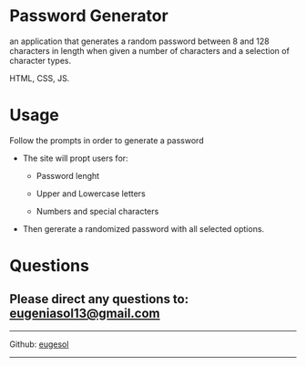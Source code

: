 
# Password Generator
an application that generates a random password between 8 and 128 characters in length when given a number of characters and a selection of character types.

HTML, CSS, JS.

# Usage
Follow the prompts in order to generate a password

* The site will propt users for:

  * Password lenght

  * Upper and Lowercase letters

  * Numbers and special characters

* Then gererate a randomized password with all selected options.


# Questions
Please direct any questions to: eugeniasol13@gmail.com
---
---
Github: [eugesol](https://github.com/eugesol)

---